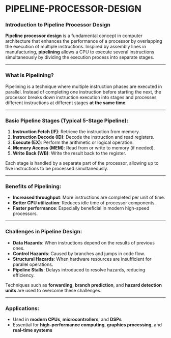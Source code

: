 # PIPELINE-PROCESSOR-DESIGN



### Introduction to Pipeline Processor Design

**Pipeline processor design** is a fundamental concept in computer architecture that enhances the performance of a processor by overlapping the execution of multiple instructions. Inspired by assembly lines in manufacturing, **pipelining** allows a CPU to execute several instructions simultaneously by dividing the execution process into separate stages.

---

### What is Pipelining?

Pipelining is a technique where multiple instruction phases are executed in parallel. Instead of completing one instruction before starting the next, the processor breaks down instruction execution into stages and processes different instructions at different stages **at the same time**.

---

### Basic Pipeline Stages (Typical 5-Stage Pipeline):

1. **Instruction Fetch (IF)**: Retrieve the instruction from memory.
2. **Instruction Decode (ID)**: Decode the instruction and read registers.
3. **Execute (EX)**: Perform the arithmetic or logical operation.
4. **Memory Access (MEM)**: Read from or write to memory (if needed).
5. **Write Back (WB)**: Write the result back to the register.

Each stage is handled by a separate part of the processor, allowing up to five instructions to be processed simultaneously.

---

### Benefits of Pipelining:

* **Increased throughput**: More instructions are completed per unit of time.
* **Better CPU utilization**: Reduces idle time of processor components.
* **Faster performance**: Especially beneficial in modern high-speed processors.

---

### Challenges in Pipeline Design:

* **Data Hazards**: When instructions depend on the results of previous ones.
* **Control Hazards**: Caused by branches and jumps in code flow.
* **Structural Hazards**: When hardware resources are insufficient for parallel operations.
* **Pipeline Stalls**: Delays introduced to resolve hazards, reducing efficiency.

Techniques such as **forwarding**, **branch prediction**, and **hazard detection units** are used to overcome these challenges.

---

### Applications:

* Used in **modern CPUs**, **microcontrollers**, and **DSPs**
* Essential for **high-performance computing**, **graphics processing**, and **real-time systems**

